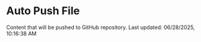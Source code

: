 # Auto Push File

Content that will be pushed to GitHub repository.
Last updated: 06/28/2025, 10:16:38 AM